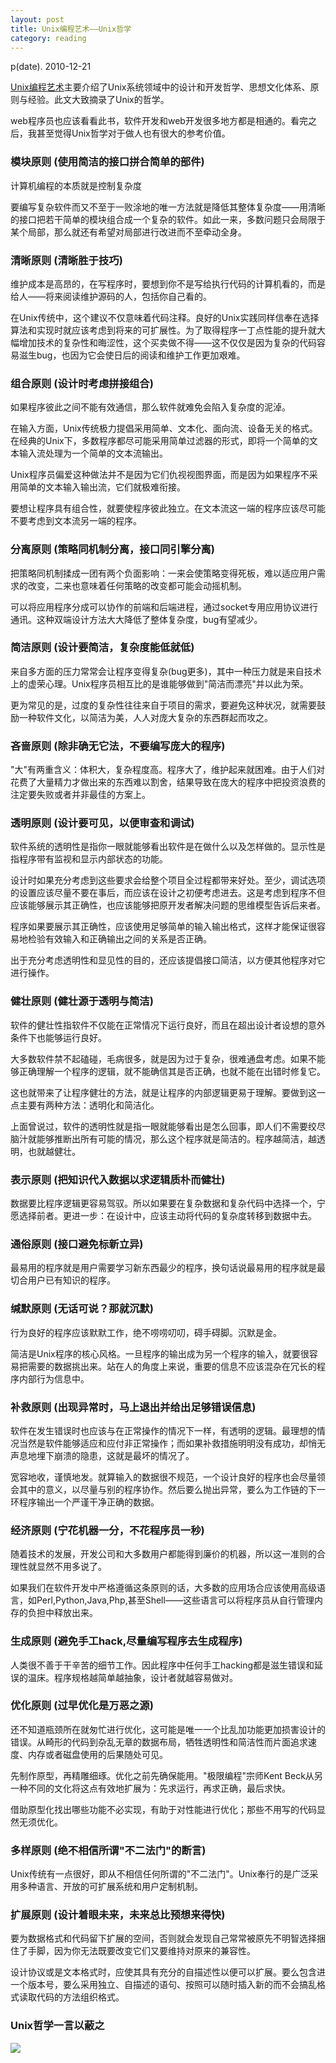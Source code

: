 ```yaml
---
layout: post
title: Unix编程艺术——Unix哲学
category: reading
---
```


p(date). 2010-12-21

<a href="http://book.douban.com/subject/1467587/">Unix编程艺术</a>主要介绍了Unix系统领域中的设计和开发哲学、思想文化体系、原则与经验。此文大致摘录了Unix的哲学。

web程序员也应该看看此书，软件开发和web开发很多地方都是相通的。看完之后，我甚至觉得Unix哲学对于做人也有很大的参考价值。

### 模块原则 (使用简洁的接口拼合简单的部件)

计算机编程的本质就是控制复杂度

要编写复杂软件而又不至于一败涂地的唯一方法就是降低其整体复杂度——用清晰的接口把若干简单的模块组合成一个复杂的软件。如此一来，多数问题只会局限于某个局部，那么就还有希望对局部进行改进而不至牵动全身。


### 清晰原则 (清晰胜于技巧)

维护成本是高昂的，在写程序时，要想到你不是写给执行代码的计算机看的，而是给人——将来阅读维护源码的人，包括你自己看的。

在Unix传统中，这个建议不仅意味着代码注释。良好的Unix实践同样信奉在选择算法和实现时就应该考虑到将来的可扩展性。为了取得程序一丁点性能的提升就大幅增加技术的复杂性和晦涩性，这个买卖做不得——这不仅仅是因为复杂的代码容易滋生bug，也因为它会使日后的阅读和维护工作更加艰难。

### 组合原则 (设计时考虑拼接组合)

如果程序彼此之间不能有效通信，那么软件就难免会陷入复杂度的泥淖。

在输入方面，Unix传统极力提倡采用简单、文本化、面向流、设备无关的格式。在经典的Unix下，多数程序都尽可能采用简单过滤器的形式，即将一个简单的文本输入流处理为一个简单的文本流输出。

Unix程序员偏爱这种做法并不是因为它们仇视视图界面，而是因为如果程序不采用简单的文本输入输出流，它们就极难衔接。

要想让程序具有组合性，就要使程序彼此独立。在文本流这一端的程序应该尽可能不要考虑到文本流另一端的程序。

### 分离原则 (策略同机制分离，接口同引擎分离)

把策略同机制揉成一团有两个负面影响：一来会使策略变得死板，难以适应用户需求的改变，二来也意味着任何策略的改变都可能会动摇机制。

可以将应用程序分成可以协作的前端和后端进程，通过socket专用应用协议进行通讯。这种双端设计方法大大降低了整体复杂度，bug有望减少。

### 简洁原则 (设计要简洁，复杂度能低就低)

来自多方面的压力常常会让程序变得复杂(bug更多)，其中一种压力就是来自技术上的虚荣心理。Unix程序员相互比的是谁能够做到"简洁而漂亮"并以此为荣。

更为常见的是，过度的复杂性往往来自于项目的需求，要避免这种状况，就需要鼓励一种软件文化，以简洁为美，人人对庞大复杂的东西群起而攻之。

### 吝啬原则 (除非确无它法，不要编写庞大的程序)

"大"有两重含义：体积大，复杂程度高。程序大了，维护起来就困难。由于人们对花费了大量精力才做出来的东西难以割舍，结果导致在庞大的程序中把投资浪费的注定要失败或者并非最佳的方案上。

### 透明原则 (设计要可见，以便审查和调试)

软件系统的透明性是指你一眼就能够看出软件是在做什么以及怎样做的。显示性是指程序带有监视和显示内部状态的功能。

设计时如果充分考虑到这些要求会给整个项目全过程都带来好处。至少，调试选项的设置应该尽量不要在事后，而应该在设计之初便考虑进去。这是考虑到程序不但应该能够展示其正确性，也应该能够把原开发者解决问题的思维模型告诉后来者。

程序如果要展示其正确性，应该使用足够简单的输入输出格式，这样才能保证很容易地检验有效输入和正确输出之间的关系是否正确。

出于充分考虑透明性和显见性的目的，还应该提倡接口简洁，以方便其他程序对它进行操作。

### 健壮原则 (健壮源于透明与简洁)

软件的健壮性指软件不仅能在正常情况下运行良好，而且在超出设计者设想的意外条件下也能够运行良好。

大多数软件禁不起磕碰，毛病很多，就是因为过于复杂，很难通盘考虑。如果不能够正确理解一个程序的逻辑，就不能确信其是否正确，也就不能在出错时修复它。

这也就带来了让程序健壮的方法，就是让程序的内部逻辑更易于理解。要做到这一点主要有两种方法：透明化和简洁化。

上面曾说过，软件的透明性就是指一眼就能够看出是怎么回事，即人们不需要绞尽脑汁就能够推断出所有可能的情况，那么这个程序就是简洁的。程序越简洁，越透明，也就越健壮。

### 表示原则 (把知识代入数据以求逻辑质朴而健壮)

数据要比程序逻辑更容易驾驭。所以如果要在复杂数据和复杂代码中选择一个，宁愿选择前者。更进一步：在设计中，应该主动将代码的复杂度转移到数据中去。

### 通俗原则 (接口避免标新立异)

最易用的程序就是用户需要学习新东西最少的程序，换句话说最易用的程序就是最切合用户已有知识的程序。

### 缄默原则 (无话可说？那就沉默)

行为良好的程序应该默默工作，绝不唠唠叨叨，碍手碍脚。沉默是金。

简洁是Unix程序的核心风格。一旦程序的输出成为另一个程序的输入，就要很容易把需要的数据挑出来。站在人的角度上来说，重要的信息不应该混杂在冗长的程序内部行为信息中。

### 补救原则 (出现异常时，马上退出并给出足够错误信息)

软件在发生错误时也应该与在正常操作的情况下一样，有透明的逻辑。最理想的情况当然是软件能够适应和应付非正常操作；而如果补救措施明明没有成功，却悄无声息地埋下崩溃的隐患，这就是最坏的情况了。

宽容地收，谨慎地发。就算输入的数据很不规范，一个设计良好的程序也会尽量领会其中的意义，以尽量与别的程序协作。然后要么抛出异常，要么为工作链的下一环程序输出一个严谨干净正确的数据。

### 经济原则 (宁花机器一分，不花程序员一秒)

随着技术的发展，开发公司和大多数用户都能得到廉价的机器，所以这一准则的合理性就显然不用多说了。

如果我们在软件开发中严格遵循这条原则的话，大多数的应用场合应该使用高级语言，如Perl,Python,Java,Php,甚至Shell——这些语言可以将程序员从自行管理内存的负担中释放出来。

### 生成原则 (避免手工hack,尽量编写程序去生成程序)

人类很不善于干辛苦的细节工作。因此程序中任何手工hacking都是滋生错误和延误的温床。程序规格越简单越抽象，设计者就越容易做对。

### 优化原则 (过早优化是万恶之源)

还不知道瓶颈所在就匆忙进行优化，这可能是唯一一个比乱加功能更加损害设计的错误。从畸形的代码到杂乱无章的数据布局，牺牲透明性和简洁性而片面追求速度、内存或者磁盘使用的后果随处可见。

先制作原型，再精雕细琢。优化之前先确保能用。"极限编程"宗师Kent Beck从另一种不同的文化将这点有效地扩展为：先求运行，再求正确，最后求快。

借助原型化找出哪些功能不必实现，有助于对性能进行优化；那些不用写的代码显然无须优化。

### 多样原则 (绝不相信所谓"不二法门"的断言)

Unix传统有一点很好，即从不相信任何所谓的"不二法门"。Unix奉行的是广泛采用多种语言、开放的可扩展系统和用户定制机制。

### 扩展原则 (设计着眼未来，未来总比预想来得快)

要为数据格式和代码留下扩展的空间，否则就会发现自己常常被原先不明智选择捆住了手脚，因为你无法既要改变它们又要维持对原来的兼容性。

设计协议或是文本格式时，应使其具有充分的自描述性以便可以扩展。要么包含进一个版本号，要么采用独立、自描述的语句、按照可以随时插入新的而不会搞乱格式读取代码的方法组织格式。

### Unix哲学一言以蔽之

<img src="/image/kiss.png" />
